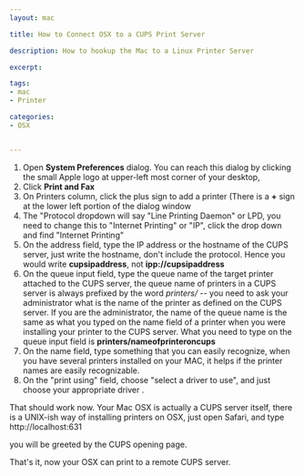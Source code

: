 ```yaml
---
layout: mac

title: How to Connect OSX to a CUPS Print Server

description: How to hookup the Mac to a Linux Printer Server

excerpt: 

tags:
- mac
- Printer

categories:
- OSX


---
```




1. Open **System Preferences** dialog. You can reach this dialog by clicking the small Apple logo at upper-left most corner of your desktop, 
2. Click **Print and Fax**
3. On Printers column, click the plus sign to add a printer (There is a **+** sign at the lower left portion of the dialog window
3. The "Protocol dropdown will say "Line Printing Daemon" or LPD, you need to change this to "Internet Printing" or "IP", click the drop down and find "Internet Printing"
4. On the address field, type the IP address or the hostname of the CUPS server, just write the hostname, don't include the protocol. Hence you would write **cupsipaddress**, not **ipp://cupsipaddress**
5. On the queue input field, type the queue name of the target printer attached to the CUPS server, the queue name of printers in a CUPS server is always prefixed by the word *printers/* -- you need to ask your administrator what is the name of the printer as defined on the CUPS server. If you are the administrator, the name of the queue name is the same as what you typed on the name field of a printer when you were installing your printer to the CUPS server. What you need to type on the queue input field is **printers/nameofprinteroncups**
6. On the name field, type something that you can easily recognize, when you have several printers installed on your MAC, it helps if the printer names are easily recognizable.
7. On the "print using" field, choose "select a driver to use", and just choose your appropriate driver .

That should work now. Your Mac OSX is actually a CUPS server itself, there is a UNIX-ish way of installing printers on OSX, just open Safari, and type <span class='codeblock'>http://localhost:631</code>

you will be greeted by the CUPS opening page.

That's it, now your OSX can print to a remote CUPS server.
